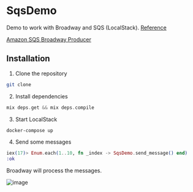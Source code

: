 # SqsDemo

Demo to work with Broadway and SQS (LocalStack). [Reference](https://hidnasio.github.io/elixir/2022/04/02/local-development-with-localstack-and-elixir-broadway.html?utm_medium=email&utm_source=elixir-radar)

[Amazon SQS Broadway Producer](https://hexdocs.pm/broadway/amazon-sqs.html)

## Installation

1. Clone the repository

```bash
git clone
```

2. Install dependencies
```elixir
mix deps.get && mix deps.compile
```

3. Start LocalStack
```bash
docker-compose up
```

4. Send some messages
```elixir
iex(17)> Enum.each(1..10, fn _index -> SqsDemo.send_message() end)
:ok
```

Broadway will process the messages.

![image](https://user-images.githubusercontent.com/8551125/168344910-69117fbb-bff1-425d-a75c-f57586dc98ba.png)

